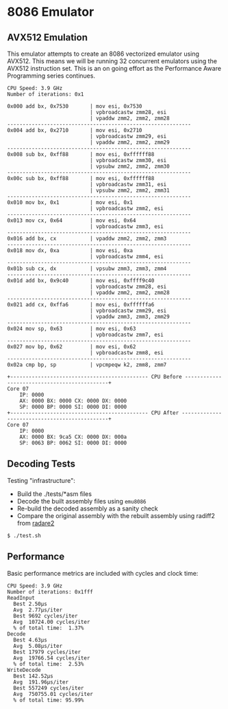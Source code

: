 # 8086 Emulator

## AVX512 Emulation

This emulator attempts to create an 8086 vectorized emulator using AVX512. This means we will be running
32 concurrent emulators using the AVX512 instruction set. This is an on going effort as the Performance
Aware Programming series continues.

```
CPU Speed: 3.9 GHz
Number of iterations: 0x1

0x000 add bx, 0x7530       | mov esi, 0x7530
                           | vpbroadcastw zmm28, esi
                           | vpaddw zmm2, zmm2, zmm28
------------------------------------------------------------
0x004 add bx, 0x2710       | mov esi, 0x2710
                           | vpbroadcastw zmm29, esi
                           | vpaddw zmm2, zmm2, zmm29
------------------------------------------------------------
0x008 sub bx, 0xff88       | mov esi, 0xffffff88
                           | vpbroadcastw zmm30, esi
                           | vpsubw zmm2, zmm2, zmm30
------------------------------------------------------------
0x00c sub bx, 0xff88       | mov esi, 0xffffff88
                           | vpbroadcastw zmm31, esi
                           | vpsubw zmm2, zmm2, zmm31
------------------------------------------------------------
0x010 mov bx, 0x1          | mov esi, 0x1
                           | vpbroadcastw zmm2, esi
------------------------------------------------------------
0x013 mov cx, 0x64         | mov esi, 0x64
                           | vpbroadcastw zmm3, esi
------------------------------------------------------------
0x016 add bx, cx           | vpaddw zmm2, zmm2, zmm3
------------------------------------------------------------
0x018 mov dx, 0xa          | mov esi, 0xa
                           | vpbroadcastw zmm4, esi
------------------------------------------------------------
0x01b sub cx, dx           | vpsubw zmm3, zmm3, zmm4
------------------------------------------------------------
0x01d add bx, 0x9c40       | mov esi, 0xffff9c40
                           | vpbroadcastw zmm28, esi
                           | vpaddw zmm2, zmm2, zmm28
------------------------------------------------------------
0x021 add cx, 0xffa6       | mov esi, 0xffffffa6
                           | vpbroadcastw zmm29, esi
                           | vpaddw zmm3, zmm3, zmm29
------------------------------------------------------------
0x024 mov sp, 0x63         | mov esi, 0x63
                           | vpbroadcastw zmm7, esi
------------------------------------------------------------
0x027 mov bp, 0x62         | mov esi, 0x62
                           | vpbroadcastw zmm8, esi
------------------------------------------------------------
0x02a cmp bp, sp           | vpcmpeqw k2, zmm8, zmm7

+--------------------------------------------- CPU Before ---------------------------------------------+
Core 07
    IP: 0000
    AX: 0000 BX: 0000 CX: 0000 DX: 0000
    SP: 0000 BP: 0000 SI: 0000 DI: 0000
+--------------------------------------------- CPU After ----------------------------------------------+
Core 07
    IP: 0000
    AX: 0000 BX: 9ca5 CX: 0000 DX: 000a
    SP: 0063 BP: 0062 SI: 0000 DI: 0000
```

## Decoding Tests

Testing "infrastructure":

  * Build the ./tests/*asm files
  * Decode the built assembly files using `emu8086`
  * Re-build the decoded assembly as a sanity check
  * Compare the original assembly with the rebuilt assembly using radiff2 from [radare2](https://github.com/radareorg/radare2)

```
$ ./test.sh
```

## Performance

Basic performance metrics are included with cycles and clock time:

```
CPU Speed: 3.9 GHz
Number of iterations: 0x1fff
ReadInput
  Best 2.50µs
  Avg  2.77µs/iter
  Best 9692 cycles/iter
  Avg  10724.00 cycles/iter
  % of total time:  1.37%
Decode
  Best 4.63µs
  Avg  5.08µs/iter
  Best 17979 cycles/iter
  Avg  19766.54 cycles/iter
  % of total time:  2.53%
WriteDecode
  Best 142.52µs
  Avg  191.96µs/iter
  Best 557249 cycles/iter
  Avg  750755.01 cycles/iter
  % of total time: 95.99%
```

